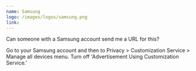 ```yaml
---
name: Samsung
logo: /images/logos/samsung.png
link:
---
```

Can someone with a Samsung account send me a URL for this?

Go to your Samsung account and then to Privacy > Customization Service > Manage all devices menu. Turn off 'Advertisement Using Customization Service.'